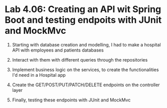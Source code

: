 # Lab 4.06: Creating an API wit Spring Boot and testing endpoits with JUnit and MockMvc

1. Starting with database creation and modelling, I had to make a hospital API with employees and patients databases

2. Interact with them with different queries through the repositories

3. Implement business logic on the services, to create the functionalities I'd need in a Hospital app

4. Create the GET/POST/PUT/PATCH/DELETE endpoints on the controller layer

5. Finally, testing these endpoints with JUnit and MockMvc
